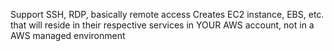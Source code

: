 Support SSH, RDP, basically remote access
Creates EC2 instance, EBS, etc. that will reside in their respective services in YOUR AWS account, not in a AWS managed environment